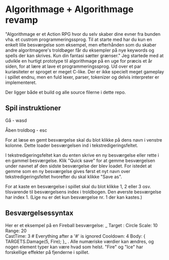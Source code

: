 # Algorithmage + Algorithmage revamp
"Algorithmage er et Action RPG hvor du selv skaber dine evner fra bunden vha. et custrom programmeringssprog. Til at starte med har du kun en enkelt lille besværgelse som eksempel, men efterhånden som du skaber andre algoritmagere's troldbøger får du eksempler på nye keywords og spells der kan skrives. Kun din fantasi sætter grænser."
Jeg startede med at udvikle en hurtigt prototype til algorithmage på en uge for præcis et år siden, for at lære at lave et programmeringssprog. Ud over et par kuriøsiteter er sproget er meget C-like. Der er ikke specielt meget gameplay i spillet endnu, men en fuld lexer, parser, tokenizer og delvis interpreter er implementeret.


Der ligger både et build og alle source filerne i dette repo.
## Spil instruktioner
Gå - wasd

Åben troldbog - esc

For at læse en gemt besværgelse skal du blot klikke på dens navn i venstre kolonne. Dette loader besværgelsen ind i tekstredigeringsfeltet.

I tekstredigeringsfeltet kan du enten skrive en ny besværgelse eller rette i en gammel besværgelse. Klik "Quick save" for at gemme besværgelsen under navnet af den sidste besværgelse der blev loadet. For istedet at gemme som en ny besværgelse gives først et nyt navn over tekstredigeringsfeltet hvorefter du skal klikke "Save as".

For at kaste en besværgelse i spillet skal du blot klikke 1, 2 eller 3 osv. tilsvarende til besværgelsens index i troldbogen. Den øverste besværgelse har index 1.
(Lige nu er det kun besværgelse nr. 1 der kan kastes.)

## Besværgelsessyntax
Her er et eksempel på en Fireball besværgelse:
_
Target : Circle
Scale: 10
Range: 20    
CastTime: 3   # Everything after a '#' is ignored
Cooldown: 4
Body: {
	TARGETS.Damage(5, Fire);
}_
. Alle numæriske værdier kan ændres, og nogen element typer kan være hvad som helst. "Fire" og "Ice" har forskellige effekter på fjenderne i spillet.
